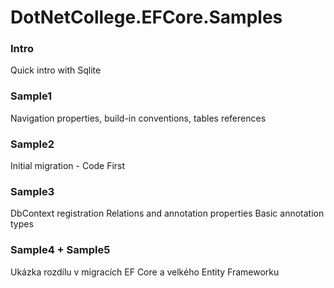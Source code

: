 # DotNetCollege.EFCore.Samples

### Intro
Quick intro with Sqlite

### Sample1
Navigation properties, build-in conventions, tables references

### Sample2
Initial migration - Code First

### Sample3
DbContext registration
Relations and annotation properties
Basic annotation types

### Sample4 + Sample5
Ukázka rozdílu v migracích EF Core a velkého Entity Frameworku
